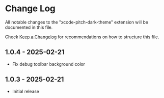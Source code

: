 # Change Log

All notable changes to the "xcode-pitch-dark-theme" extension will be documented in this file.

Check [Keep a Changelog](http://keepachangelog.com/) for recommendations on how to structure this file.

## 1.0.4 - 2025-02-21

- Fix debug toolbar background color

## 1.0.3 - 2025-02-21

- Initial release
